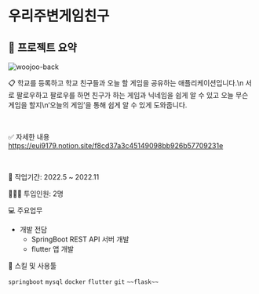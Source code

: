 # 우리주변게임친구

## 🚀 프로젝트 요약

![woojoo-back](https://user-images.githubusercontent.com/83222282/229728534-f4b80e67-d995-4058-871e-249d9468a2c0.png)

📋 학교를 등록하고 학교 친구들과 오늘 할 게임을 공유하는 애플리케이션입니다.\n
서로 팔로우하고 팔로우를 하면 친구가 하는 게임과 닉네임을 쉽게 알 수 있고 오늘 무슨 게임을 할지\n‘오늘의 게임’을 통해 쉽게 알 수 있게 도와줍니다.

<br>

✅ 자세한 내용
https://eui9179.notion.site/f8cd37a3c45149098bb926b57709231e

<br>

📅 작업기간: 2022.5 ~ 2022.11

👨🏻‍💻 투입인원: 2명

💻 주요업무

- 개발 전담
    - SpringBoot REST API 서버 개발
    - flutter 앱 개발


🔧 스킬 및 사용툴

 `springboot` `mysql` `docker` `flutter` `git` `~~flask~~`

